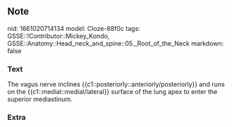 ## Note
nid: 1661020714134
model: Cloze-88f0c
tags: GSSE::!Contributor::Mickey_Kondo, GSSE::Anatomy::Head_neck_and_spine::05._Root_of_the_Neck
markdown: false

### Text
The vagus nerve inclines {{c1::posteriorly::anteriorly/posteriorly}} and runs on the {{c1::medial::medial/lateral}} surface of the lung apex to enter the superior mediastinum.

### Extra

